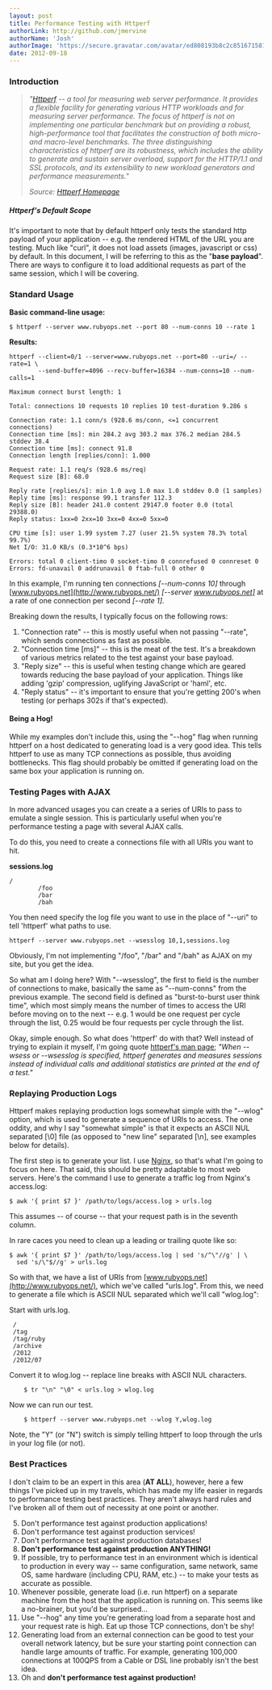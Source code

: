 ```yaml
---
layout: post
title: Performance Testing with Httperf
authorLink: http://github.com/jmervine
authorName: 'Josh'
authorImage: 'https://secure.gravatar.com/avatar/ed808193b8c2c8516715816f90a005b2?s=140&d=https://a248.e.akamai.net/assets.github.com%2Fimages%2Fgravatars%2Fgravatar-user-420.png'
date: 2012-09-18
---
```


### Introduction

> *"[Httperf](http://www.hpl.hp.com/research/linux/httperf/) -- a tool for measuring web server performance. It provides a flexible facility for generating various HTTP workloads and for measuring server performance. The focus of httperf is not on implementing one particular benchmark but on providing a robust, high-performance tool that facilitates the construction of both micro- and macro-level benchmarks. The three distinguishing characteristics of httperf are its robustness, which includes the ability to generate and sustain server overload, support for the HTTP/1.1 and SSL protocols, and its extensibility to new workload generators and performance measurements."*
>
> *Source: [Httperf Homepage](http://www.hpl.hp.com/research/linux/httperf/)*

##### Httperf's Default Scope
It's important to note that by default httperf only tests the standard http payload of your application -- e.g. the rendered HTML of the URL you are testing. Much like "curl", it does not load assets (images, javascript or css) by default. In this document, I will be referring to this as the "**base payload**". There are ways to configure it to load additional requests as part of the same session, which I will be covering. 


### Standard Usage
**Basic command-line usage:**

    $ httperf --server www.rubyops.net --port 80 --num-conns 10 --rate 1

**Results:**

    httperf --client=0/1 --server=www.rubyops.net --port=80 --uri=/ --rate=1 \ 
            --send-buffer=4096 --recv-buffer=16384 --num-conns=10 --num-calls=1

    Maximum connect burst length: 1

    Total: connections 10 requests 10 replies 10 test-duration 9.286 s

    Connection rate: 1.1 conn/s (928.6 ms/conn, <=1 concurrent connections)
    Connection time [ms]: min 284.2 avg 303.2 max 376.2 median 284.5 stddev 38.4
    Connection time [ms]: connect 91.8
    Connection length [replies/conn]: 1.000

    Request rate: 1.1 req/s (928.6 ms/req)
    Request size [B]: 68.0

    Reply rate [replies/s]: min 1.0 avg 1.0 max 1.0 stddev 0.0 (1 samples)
    Reply time [ms]: response 99.1 transfer 112.3
    Reply size [B]: header 241.0 content 29147.0 footer 0.0 (total 29388.0)
    Reply status: 1xx=0 2xx=10 3xx=0 4xx=0 5xx=0

    CPU time [s]: user 1.99 system 7.27 (user 21.5% system 78.3% total 99.7%)
    Net I/O: 31.0 KB/s (0.3*10^6 bps)

    Errors: total 0 client-timo 0 socket-timo 0 connrefused 0 connreset 0
    Errors: fd-unavail 0 addrunavail 0 ftab-full 0 other 0


In this example, I'm running ten connections _[\-\-num-conns 10]_ through [www.rubyops.net](http://www.rubyops.net/) _[\-\-server www.rubyops.net]_ at a rate of one connection per second _[\-\-rate 1]_. 

Breaking down the results, I typically focus on the following rows:

1. "Connection rate" -- this is mostly useful when not passing "--rate", which sends connections as fast as possible.
1. "Connection time [ms]" -- this is the meat of the test. It's a breakdown of various metrics related to the test against your base payload.
1. "Reply size" -- this is useful when testing change which are geared towards reducing the base payload of your application. Things like adding 'gzip' compression, uglifying JavaScript or 'haml', etc.
1. "Reply status" -- it's important to ensure that you're getting 200's when testing (or perhaps 302s if that's expected).

#### Being a Hog!

While my examples don't include this, using the "\-\-hog" flag when running httperf on a host dedicated to generating load is a very good idea. This tells httperf to use as many TCP connections as possible, thus avoiding bottlenecks. This flag should probably be omitted if generating load on the same box your application is running on.

### Testing Pages with AJAX

In more advanced usages you can create a a series of URIs to pass to emulate a single session. This is particularly useful when you're performance testing a page with several AJAX calls. 

To do this, you need to create a connections file with all URIs you want to hit.

**sessions.log**

    /
            /foo
            /bar
            /bah

You then need specify the log file you want to use in the place of "\-\-uri" to tell 'httperf' what paths to use.

    httperf --server www.rubyops.net --wsesslog 10,1,sessions.log


Obviously, I'm not implementing "/foo", "/bar" and "/bah" as AJAX on my site, but you get the idea. 

So what am I doing here? With "\-\-wsesslog", the first to field is the number of connections to make, basically the same as "\-\-num-conns" from the previous example. The second field is defined as "burst-to-burst user think time", which most simply means the number of times to access the URI before moving on to the next -- e.g. 1 would be one request per cycle through the list, 0.25 would be four requests per cycle through the list. 

Okay, simple enough. So what does 'httperf' do with that? Well instead of trying to explain it myself, I'm going quote  [httperf's man page](http://www.hpl.hp.com/research/linux/httperf/httperf-man.txt); *"When \-\-wsess or \-\-wsesslog is specified, httperf generates and measures sessions instead of individual calls and additional statistics are printed at the end of a test."*

### Replaying Production Logs

Httperf makes replaying production logs somewhat simple with the "\-\-wlog" option, which is used to generate a sequence of URIs to access. The one oddity, and why I say "somewhat simple" is that it expects an ASCII NUL separated [\0] file (as opposed to "new line" separated [\n], see examples below for details).

The first step is to generate your list. I use [Nginx](/tag/nginx), so that's what I'm going to focus on here. That said, this should be pretty adaptable to most web servers. Here's the command I use to generate a traffic log from Nginx's access.log:

    $ awk '{ print $7 }' /path/to/logs/access.log > urls.log

This assumes -- of course -- that your request path is in the seventh column.

In rare caces you need to clean up a leading or trailing quote like so:

    $ awk '{ print $7 }' /path/to/logs/access.log | sed 's/^\"//g' | \
      sed 's/\"$//g' > urls.log


So with that, we have a list of URIs from [www.rubyops.net](http://www.rubyops.net/), which we've called "urls.log". From this, we need to generate a file which is ASCII NUL separated which we'll call "wlog.log":

Start with urls.log.

     /
     /tag
     /tag/ruby
     /archive
     /2012
     /2012/07

Convert it to wlog.log -- replace line breaks with ASCII NUL characters.

        $ tr "\n" "\0" < urls.log > wlog.log

Now we can run our test.

        $ httperf --server www.rubyops.net --wlog Y,wlog.log
        
Note, the "Y" (or "N") switch is simply telling httperf to loop through the urls in your log file (or not).

### Best Practices

I don't claim to be an expert in this area (**AT ALL**), however, here a few things I've picked up in my travels, which has made my life easier in regards to performance testing best practices. They aren't always hard rules and I've broken all of them out of necessity at one point or another.

5. Don't performance test against production applications!
6. Don't performance test against production services!
7. Don't performance test against production databases!
7. **Don't performance test against production ANYTHING!**
4. If possible, try to performance test in an environment which is identical to production in every way -- same configuration, same network, same OS, same hardware (including CPU, RAM, etc.) -- to make your tests as accurate as possible.
1. Whenever possible, generate load (i.e. run httperf) on a separate machine from the host that the application is running on. This seems like a no-brainer, but you'd be surprised…
2. Use "\-\-hog" any time you're generating load from a separate host and your request rate is high. Eat up those TCP connections, don't be shy!
3. Generating load from an external connection can be good to test your overall network latency, but be sure your starting point connection can handle large amounts of traffic. For example, generating 100,000 connections at 100QPS from a Cable or DSL line probably isn't the best idea.
1. Oh and **don't performance test against production!**


